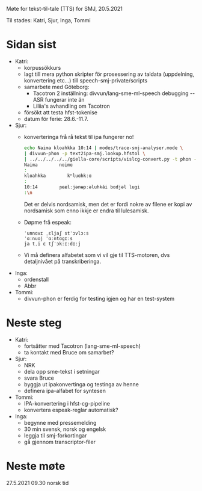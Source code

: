Møte for tekst-til-tale (TTS) for SMJ, 20.5.2021

Til stades: Katri, Sjur, Inga, Tommi

# Sidan sist

- Katri:
    - korpussökkurs
    - lagt till mera python skripter för prosessering av taldata (uppdelning, konvertering etc...) till speech-smj-private/scripts
    - samarbete med Göteborg:
        - Tacotron 2 inställning: divvun/lang-sme-ml-speech debugging -- ASR fungerar inte än
        - Liliia's avhandling om Tacotron
    - försökt att testa hfst-tokenise
    - datum för ferie: 28.6.-11.7.
- Sjur:
    - konverteringa frå rå tekst til ipa fungerer no!
        ```sh
        echo Naima kloahkka 10:14 | modes/trace-smj-analyser.mode \
        | divvun-phon -p text2ipa-smj.lookup.hfstol \
        | ../../../../../giella-core/scripts/vislcg-convert.py -t phon -1 | cut -f1-2
        Naima        nɑimɑ
        : 
        kloahkka        kʰluɑhkːɑ
        : 
        10:14        ɲeælːjənʉpːəluhkái bɑdjəl lugi
        :\n
        ```
        Det er delvis nordsamisk, men det er fordi nokre av filene er kopi av nordsamisk som enno ikkje er endra til lulesamisk.

    - Døpme frå espeak:
        ```
        ˈunnɑvɪ ˌɛljaʃ stˈɔvlɔːs
        ˈɑːnuoj ˈɑːntɑɡɪːs
        ja tˌi ɛ tʃˈɔkːɪːdɪːj
        ```

    - Vi må definera alfabetet som vi vil gje til TTS-motoren, dvs detaljnivået på transkriberinga.
- Inga:
    - ordenstall
    - Abbr
- Tommi:
    * divvun-phon er ferdig for testing igjen og har en test-system

# Neste steg
- Katri:
    - fortsätter med Tacotron (lang-sme-ml-speech)
    - ta kontakt med Bruce om samarbet?
- Sjur:
    - NRK
    - dela opp sme-tekst i setningar
    - svara Bruce
    - byggja ut ipakonvertinga og testinga av henne
    - definera ipa-alfabet for syntesen
- Tommi:
    - IPA-konvertering i hfst-cg-pipeline
    - konvertera espeak-reglar automatisk?
- Inga:
    - begynne med pressemelding
    - 30 min svensk, norsk og engelsk
    - leggja til smj-forkortingar
    - gå gjennom transcriptor-filer

# Neste møte

27.5.2021 09.30 norsk tid
